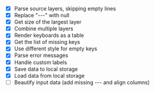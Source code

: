 - [x] Parse source layers, skipping empty lines
- [x] Replace "---" with null
- [x] Get size of the largest layer
- [x] Combine multiple layers
- [x] Render keyboards as a table
- [x] Get the list of missing keys
- [x] Use different style for empty keys
- [x] Parse error messages
- [x] Handle custom labels
- [x] Save data to local storage
- [x] Load data from local storage
- [ ] Beautify input data (add missing --- and align columns)
